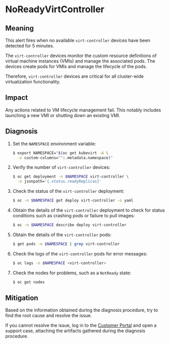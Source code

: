 # NoReadyVirtController
<!-- Edited by Jiří Herrmann, 9 Nov 2022 -->

## Meaning

This alert fires when no available `virt-controller` devices have been
detected for 5 minutes.

The `virt-controller` devices monitor the custom resource definitions of
virtual machine instances (VMIs) and manage the associated pods. The devices
create pods for VMIs and manage the lifecycle of the pods.

Therefore, `virt-controller` devices are critical for all cluster-wide
virtualization functionality.

## Impact
Any actions related to VM lifecycle management fail. This notably includes
launching a new VMI or shutting down an existing VMI.

## Diagnosis

1. Set the `NAMESPACE` environment variable:

   ```bash
   $ export NAMESPACE="$(oc get kubevirt -A \
     -o custom-columns="":.metadata.namespace)"
   ```

2. Verify the number of `virt-controller` devices:

   ```bash
   $ oc get deployment -n $NAMESPACE virt-controller \
     -o jsonpath='{.status.readyReplicas}'
   ```

3. Check the status of the `virt-controller` deployment:

   ```bash
   $ oc -n $NAMESPACE get deploy virt-controller -o yaml
   ```

4. Obtain the details of the `virt-controller` deployment to check for
status conditions such as crashing pods or failure to pull images:

   ```bash
   $ oc -n $NAMESPACE describe deploy virt-controller
   ```

5. Obtain the details of the `virt-controller` pods:

   ```bash
   $ get pods -n $NAMESPACE | grep virt-controller
   ```

6. Check the logs of the `virt-controller` pods for error messages:

   ```bash
   $ oc logs -n $NAMESPACE <virt-controller>
   ```

7. Check the nodes for problems, such as a `NotReady` state:

   ```bash
   $ oc get nodes
   ```

## Mitigation

Based on the information obtained during the diagnosis procedure, try to find
the root cause and resolve the issue.

If you cannot resolve the issue, log in to the
[Customer Portal](https://access.redhat.com) and open a support case,
attaching the artifacts gathered during the diagnosis procedure.
